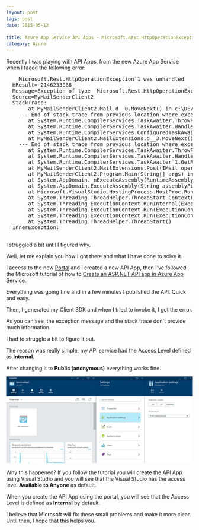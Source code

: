 ```yaml
---
layout: post
tags: post
date: 2015-05-12

title: Azure App Service API Apps - Microsoft.Rest.HttpOperationException
category: Azure
---
```




Recently I was playing with API Apps, from the new Azure App Service when I faced the following error:

<!--excerpt-->

<pre>
    Microsoft.Rest.HttpOperationException`1 was unhandled
  HResult=-2146233088
  Message=Exception of type 'Microsoft.Rest.HttpOperationException`1[System.Object]' was thrown.
  Source=MyMailSenderClient2
  StackTrace:
       at MyMailSenderClient2.Mail.<PostWithOperationResponseAsync>d__0.MoveNext() in c:\DEV\MyTestApi\MyMailSenderClient2\TestMailApi\Mail.cs:line 129
    --- End of stack trace from previous location where exception was thrown ---
       at System.Runtime.CompilerServices.TaskAwaiter.ThrowForNonSuccess(Task task)
       at System.Runtime.CompilerServices.TaskAwaiter.HandleNonSuccessAndDebuggerNotification(Task task)
       at System.Runtime.CompilerServices.ConfiguredTaskAwaitable`1.ConfiguredTaskAwaiter.GetResult()
       at MyMailSenderClient2.MailExtensions.<PostAsync>d__3.MoveNext() in c:\DEV\MyTestApi\MyMailSenderClient2\TestMailApi\MailExtensions.cs:line 42
    --- End of stack trace from previous location where exception was thrown ---
       at System.Runtime.CompilerServices.TaskAwaiter.ThrowForNonSuccess(Task task)
       at System.Runtime.CompilerServices.TaskAwaiter.HandleNonSuccessAndDebuggerNotification(Task task)
       at System.Runtime.CompilerServices.TaskAwaiter`1.GetResult()
       at MyMailSenderClient2.MailExtensions.Post(IMail operations, MailModel data) in c:\DEV\MyTestApi\MyMailSenderClient2\TestMailApi\MailExtensions.cs:line 24
       at MyMailSenderClient2.Program.Main(String[] args) in c:\DEV\MyTestApi\MyMailSenderClient2\Program.cs:line 16
       at System.AppDomain._nExecuteAssembly(RuntimeAssembly assembly, String[] args)
       at System.AppDomain.ExecuteAssembly(String assemblyFile, Evidence assemblySecurity, String[] args)
       at Microsoft.VisualStudio.HostingProcess.HostProc.RunUsersAssembly()
       at System.Threading.ThreadHelper.ThreadStart_Context(Object state)
       at System.Threading.ExecutionContext.RunInternal(ExecutionContext executionContext, ContextCallback callback, Object state, Boolean preserveSyncCtx)
       at System.Threading.ExecutionContext.Run(ExecutionContext executionContext, ContextCallback callback, Object state, Boolean preserveSyncCtx)
       at System.Threading.ExecutionContext.Run(ExecutionContext executionContext, ContextCallback callback, Object state)
       at System.Threading.ThreadHelper.ThreadStart()
  InnerException: 

</pre>



I struggled a bit until I figured why. 

Well, let me explain you how I got there and what I have done to solve it.

I access to the new [Portal](http://portal.azure.com) and I created a new API App, then I've followed the Microsoft tutorial of how to [Create an ASP.NET API app in Azure App Service](http://azure.microsoft.com/en-us/documentation/articles/app-service-dotnet-create-api-app/).

Everything was going fine and in a few minutes I published the API. Quick and easy.

Then, I generated my Client SDK and when I tried to invoke it, I got the error.

As you can see, the exception message and the stack trace don't provide much information.

I had to struggle a bit to figure it out. 

The reason was really simple, my API service had the Access Level defined as **Internal**. 

After changing it to **Public (anonymous)** everything works fine.

![Azure API App - Access Level](/images/azure-app-service-api-apps-microsoft-rest-httpoperationexception-access-level.png)

Why this happened? If you follow the tutorial you will create the API App using Visual Studio and you will see that the Visual Studio has the access level **Available to Anyone** as default.

When you create the API App using the portal, you will see that the Access Level is defined as **Internal** by default.

I believe that Microsoft will fix these small problems and make it more clear.
Until then, I hope that this helps you.